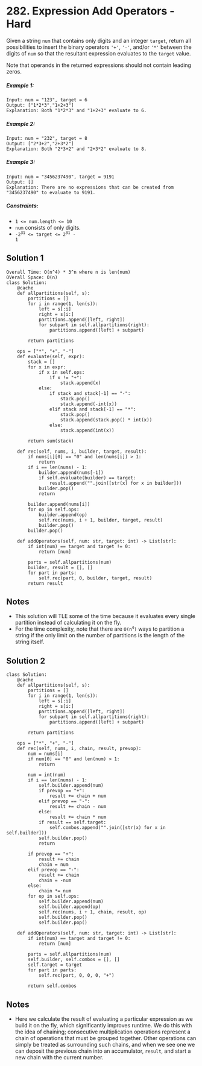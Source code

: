 # 282. Expression Add Operators - Hard

Given a string `num` that contains only digits and an integer `target`, return all possibilities to insert the binary operators `'+'`, `'-'`, and/or `'*'` between the digits of `num` so that the resultant expression evaluates to the `target` value.

Note that operands in the returned expressions should not contain leading zeros.

##### Example 1:

```
Input: num = "123", target = 6
Output: ["1*2*3","1+2+3"]
Explanation: Both "1*2*3" and "1+2+3" evaluate to 6.
```

##### Example 2:

```
Input: num = "232", target = 8
Output: ["2*3+2","2+3*2"]
Explanation: Both "2*3+2" and "2+3*2" evaluate to 8.
```

##### Example 3:

```
Input: num = "3456237490", target = 9191
Output: []
Explanation: There are no expressions that can be created from "3456237490" to evaluate to 9191.
```

##### Constraints:

- `1 <= num.length <= 10`
- `num` consists of only digits.
- <code>-2<sup>31</sup> <= target <= 2<sup>31</sup> - 1</code>

## Solution 1

```
Overall Time: O(n^4) * 3^n where n is len(num)
OVerall Space: O(n)
class Solution:
    @cache
    def allpartitions(self, s):
        partitions = []
        for i in range(1, len(s)):
            left = s[:i]
            right = s[i:]
            partitions.append([left, right])
            for subpart in self.allpartitions(right):
                partitions.append([left] + subpart)
                
        return partitions
    
    ops = ["*", "+", "-"]
    def evaluate(self, expr):
        stack = []
        for x in expr:
            if x in self.ops:
                if x != "+":
                    stack.append(x)
            else:
                if stack and stack[-1] == "-":
                    stack.pop()
                    stack.append(-int(x))
                elif stack and stack[-1] == "*":
                    stack.pop()
                    stack.append(stack.pop() * int(x))
                else:
                    stack.append(int(x))
                
        return sum(stack)
    
    def rec(self, nums, i, builder, target, result):
        if nums[i][0] == "0" and len(nums[i]) > 1:
            return
        if i == len(nums) - 1:
            builder.append(nums[-1])
            if self.evaluate(builder) == target:
                result.append("".join([str(x) for x in builder]))
            builder.pop()
            return
        
        builder.append(nums[i])
        for op in self.ops:
            builder.append(op)
            self.rec(nums, i + 1, builder, target, result)
            builder.pop()
        builder.pop()
    
    def addOperators(self, num: str, target: int) -> List[str]:
        if int(num) == target and target != 0:
            return [num]
        
        parts = self.allpartitions(num)
        builder, result = [], []
        for part in parts:
            self.rec(part, 0, builder, target, result)
        return result
```

## Notes
- This solution will TLE some of the time because it evaluates every single partition instead of calculating it on the fly.
- For the time complexity, note that there are <code>O(n<sup>4</sup>)</code> ways to partition a string if the only limit on the number of partitions is the length of the string itself.

## Solution 2

```
class Solution:
    @cache
    def allpartitions(self, s):
        partitions = []
        for i in range(1, len(s)):
            left = s[:i]
            right = s[i:]
            partitions.append([left, right])
            for subpart in self.allpartitions(right):
                partitions.append([left] + subpart)
                
        return partitions
    
    ops = ["*", "+", "-"]
    def rec(self, nums, i, chain, result, prevop):
        num = nums[i]
        if num[0] == "0" and len(num) > 1:
            return
        
        num = int(num)
        if i == len(nums) - 1:
            self.builder.append(num)
            if prevop == "+":
                result += chain + num
            elif prevop == "-":
                result += chain - num
            else:
                result += chain * num
            if result == self.target:
                self.combos.append("".join([str(x) for x in self.builder]))
            self.builder.pop()
            return
        
        if prevop == "+":
            result += chain
            chain = num
        elif prevop == "-":
            result += chain
            chain = -num
        else:
            chain *= num
        for op in self.ops:
            self.builder.append(num)
            self.builder.append(op)
            self.rec(nums, i + 1, chain, result, op)
            self.builder.pop()
            self.builder.pop()
    
    def addOperators(self, num: str, target: int) -> List[str]:
        if int(num) == target and target != 0:
            return [num]
        
        parts = self.allpartitions(num)
        self.builder, self.combos = [], []
        self.target = target
        for part in parts:
            self.rec(part, 0, 0, 0, "+")
            
        return self.combos
```

## Notes
- Here we calculate the result of evaluating a particular expression as we build it on the fly, which significantly improves runtime. We do this with the idea of chaining; consecutive multiplication operations represent a chain of operations that must be grouped together. Other operations can simply be treated as surrounding such chains, and when we see one we can deposit the previous chain into an accumulator, `result`, and start a new chain with the current number.
